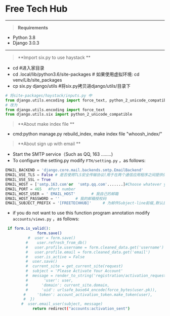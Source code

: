 # Free Tech Hub

---

> **Requirements**

- Python 3.8
- Django 3.0.3

---
> **Import six.py to use haystack **
- cd #进入家目录
- cd .local/lib/python3.6/site-packages # 如果使用虚拟环境: cd venv/Lib/site_packages
- cp six.py django/utils #将six.py拷贝进django/utils/目录下
```python
# 将site-packages/haystack/inputs.py 中
from django.utils.encoding import force_text, python_2_unicode_compatible
# 改为
from django.utils.encoding import force_text
from django.utils.six import python_2_unicode_compatible
```

> **About make index file **
- cmd:python manage.py rebuild_index, make index file "whoosh_index/"
> **About sign up with email **
-  Start the SMTP service（Such as QQ, 163 ........)
-  To configure the setting.py
modify   `FTH/setting.py` ，as follows:

```python
EMAIL_BACKEND = 'django.core.mail.backends.smtp.EmailBackend'
EMAIL_USE_TLS = False # 是否使用TLS安全传输协议(用于在两个通信应用程序之间提供保密性和数据完整性。)
EMAIL_USE_SSL = True 
EMAIL_HOST = ['smtp.163.com'or  'smtp.qq.com'.......]#Choose whatever you use
EMAIL_PORT = 465   #Port number
EMAIL_HOST_USER = ' EMAIL_HOST'       # 我自己的邮箱
EMAIL_HOST_PASSWORD = ''       # 我的邮箱授权码
EMAIL_SUBJECT_PREFIX = '[FREETECHHUB]'     # 为邮件Subject-line前缀,默认是'[django]'
```
- if you do not want to use this function
program annotation  modify    `accounts/views.py` ，as follows: 
```bash
 if form.is_valid():
              form.save()
          #  user = form.save()
         #    user.refresh_from_db()
         #   user.profile.username = form.cleaned_data.get('username')
         #   user.profile.email = form.cleaned_data.get('email')
         #   user.is_active = False
         #  user.save()
         #  current_site = get_current_site(request)
         #  subject = 'Please Activate Your Account'
         #  message = render_to_string('registration/activation_request.html', {
         #       'user': user,
         #      'domain': current_site.domain,
         #      'uid': urlsafe_base64_encode(force_bytes(user.pk)),
        #     'token': account_activation_token.make_token(user),
        #  })
       #  user.email_user(subject, message)
            return redirect("accounts:activation_sent")
```

